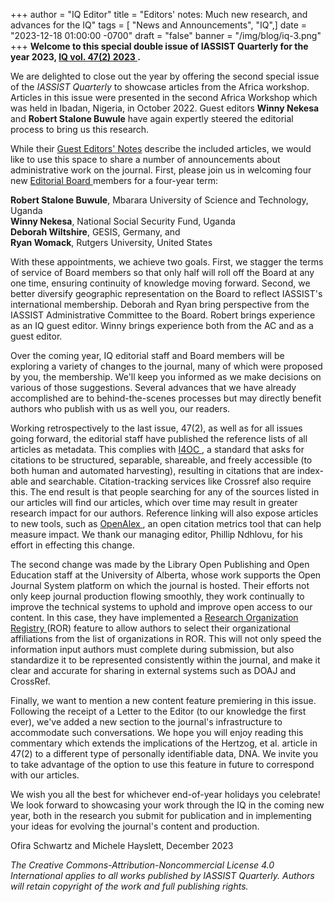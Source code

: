 +++
author = "IQ Editor"
title = "Editors' notes: Much new research, and advances for the IQ"
tags = [ "News and Announcements", "IQ",]
date = "2023-12-18 01:00:00 -0700"
draft = "false"
banner = "/img/blog/iq-3.png"
+++
**Welcome to this special double issue of IASSIST Quarterly for the year 2023, [IQ vol. 47(2) 2023 <span class="fas fa-external-link-alt"></span>](https://www.iassistquarterly.com/index.php/iassist/issue/view/155).**

We are delighted to close out the year by offering the second special issue of the *IASSIST Quarterly* to showcase articles from the Africa workshop. Articles in this issue were presented in the second Africa Workshop which was held in Ibadan, Nigeria, in October 2022.  Guest editors **Winny Nekesa** and **Robert Stalone Buwule** have again expertly steered the editorial process to bring us this research.

While their [Guest Editors' Notes](https://www.iassistdata.org/blog/2023/12/18/guest-editors-notes-3-4-2023/) describe the included articles, we would like to use this space to share a number of announcements about administrative work on the journal.  First, please join us in welcoming four new [Editorial Board <span class="fas fa-external-link-alt"></span>](https://iassistquarterly.com/index.php/iassist/about/iqeditorialboard) members for a four-year term:
  
**Robert Stalone Buwule**, Mbarara University of Science and Technology, Uganda<br />
**Winny Nekesa**, National Social Security Fund, Uganda<br />
**Deborah Wiltshire**, GESIS, Germany, and<br />
**Ryan Womack**, Rutgers University, United States

With these appointments, we achieve two goals.  First, we stagger the terms of service of Board members so that only half will roll off the Board at any one time, ensuring continuity of knowledge moving forward.  Second, we better diversify geographic representation on the Board to reflect IASSIST's international membership.  Deborah and Ryan bring perspective from the IASSIST Administrative Committee to the Board. Robert brings experience as an IQ guest editor.  Winny brings experience both from the AC and as a guest editor.

Over the coming year, IQ editorial staff and Board members will be exploring a variety of changes to the journal, many of which were proposed by you, the membership.  We'll keep you informed as we make decisions on various of those suggestions.  Several advances that we have already accomplished are to behind-the-scenes processes but may directly benefit authors who publish with us as well you, our readers.  

Working retrospectively to the last issue, 47(2), as well as for all issues going forward, the editorial staff have published the reference lists of all articles as metadata.  This complies with [I4OC <span class="fas fa-external-link-alt"></span>](https://i4oc.org/), a standard that asks for citations to be structured, separable, shareable, and freely accessible (to both human and automated harvesting), resulting in citations that are index-able and searchable.  Citation-tracking services like Crossref also require this.  The end result is that people searching for any of the sources listed in our articles will find our articles, which over time may result in greater research impact for our authors.  Reference linking will also expose articles to new tools, such as [OpenAlex <span class="fas fa-external-link-alt"></span>](https://openalex.org/), an open citation metrics tool that can help measure impact.  We thank our managing editor, Phillip Ndhlovu, for his effort in effecting this change.

The second change was made by the Library Open Publishing and Open Education staff at the University of Alberta, whose work supports the Open Journal System platform on which the journal is hosted.  Their efforts not only keep journal production flowing smoothly, they work continually to improve the technical systems to uphold and improve open access to our content.  In this case, they have implemented a [Research Organization Registry <span class="fas fa-external-link-alt"></span>](https://ror.org/) (ROR) feature to allow authors to select their organizational affiliations from the list of organizations in ROR.  This will not only speed the information input authors must complete during submission, but also standardize it to be represented consistently within the journal, and make it clear and accurate for sharing in external systems such as DOAJ and CrossRef.

Finally, we want to mention a new content feature premiering in this issue. Following the receipt of a Letter to the Editor (to our knowledge the first ever), we've added a new section to the journal's infrastructure to accommodate such conversations. We hope you will enjoy reading this commentary which extends the implications of the Hertzog, et al. article in 47(2) to a different type of personally identifiable data, DNA.  We invite you to take advantage of the option to use this feature in future to correspond with our articles.  

We wish you all the best for whichever end-of-year holidays you celebrate!  We look forward to showcasing your work through the IQ in the coming new year, both in the research you submit for publication and in implementing your ideas for evolving the journal's content and production.

Ofira Schwartz and Michele Hayslett, December 2023

*The Creative Commons-Attribution-Noncommercial License 4.0 International applies to all works published by IASSIST Quarterly. Authors will retain copyright of the work and full publishing rights.*